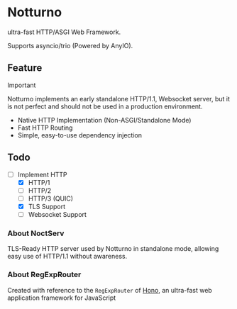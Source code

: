 # Notturno
ultra-fast HTTP/ASGI Web Framework.

Supports asyncio/trio (Powered by AnyIO).

## Feature
> [!IMPORTANT]
> Notturno implements an early standalone HTTP/1.1, Websocket server, but it is not perfect and should not be used in a production environment.
- Native HTTP Implementation (Non-ASGI/Standalone Mode)
- Fast HTTP Routing 
- Simple, easy-to-use dependency injection
## Todo
- [ ] Implement HTTP
  - [x] HTTP/1
  - [ ] HTTP/2
  - [ ] HTTP/3 (QUIC)
  - [x] TLS Support
  - [ ] Websocket Support
### About NoctServ
TLS-Ready HTTP server used by Notturno in standalone mode, allowing easy use of HTTP/1.1 without awareness.
### About RegExpRouter
Created with reference to the `RegExpRouter` of [Hono](https://hono.dev/), an ultra-fast web application framework for JavaScript